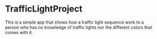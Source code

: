 # TrafficLightProject
This is a simple app that shows how a traffic light sequence work to a person who has no knowledge of traffic lights nor the different colors that comes with it.


